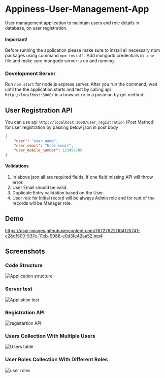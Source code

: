 # Appiness-User-Management-App
User management application to maintain users and role details in database, on user registration.

#### Important!
Before running the application please make sure to install all necessary npm packages using command `npm install`. Add mongodb credentials in `.env` file and make sure mongodb server is up and running.

### Development Server
Run `npm start` for node.js express server. After you run the command, wait until the the application starts and test by calling api `http://localhost:3000/` in a browser or in a postman by get method.

## User Registration API
You can use api `http://localhost:3000/user_registration` (Post Method) for user registration by passing below json in post body
```json
{
    "user": "user_name",
    "user_email": "User email",
    "user_mobile_number": 123456789
}
```
#### Validations
1. In above json all are required fields, if one field missing API will throw error.
1. User Email should be valid.
1. Duplicate Entry validation based on the User.
1. User role for Initial record will be always Admin role and for rest of the records will be Manager role.

## Demo
https://user-images.githubusercontent.com/76727622/104125741-c28df500-537e-11eb-9988-e0d3fe42aa52.mp4


## Screenshots
### Code Structure
![Application structure](https://user-images.githubusercontent.com/76727622/104125760-e81afe80-537e-11eb-835f-861a75c639c2.png)

### Server test
![Appliation test](https://user-images.githubusercontent.com/76727622/104125782-097bea80-537f-11eb-8487-1a6d48cd7cc0.png)

### Registration API
![registartion API](https://user-images.githubusercontent.com/76727622/104125809-329c7b00-537f-11eb-81f7-e95bbd4ceaae.png)

### Users Collection With Multiple Users
![Users table](https://user-images.githubusercontent.com/76727622/104125833-5233a380-537f-11eb-9b26-5d9a6a82770d.png)

### User Roles Collection With Different Roles
![user roles](https://user-images.githubusercontent.com/76727622/104125862-6e374500-537f-11eb-9286-1acac143eba0.png)


